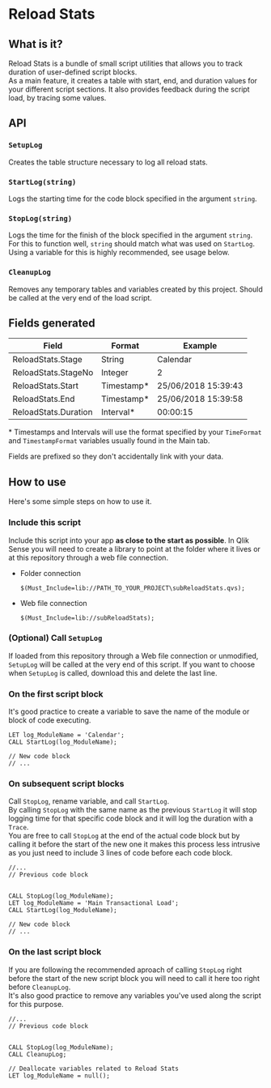 # Reload Stats
## What is it?
Reload Stats is a bundle of small script utilities that allows you to track duration of user-defined script blocks.  
As a main feature, it creates a table with start, end, and duration values for your different script sections. It also provides feedback during the script load, by tracing some values.


## API
### `SetupLog`
Creates the table structure necessary to log all reload stats.

### `StartLog(string)`
Logs the starting time for the code block specified in the argument `string`.

### `StopLog(string)`
Logs the time for the finish of the block specified in the argument `string`. For this to function well, `string` should match what was used on `StartLog`. Using a variable for this is highly recommended, see usage below.

### `CleanupLog`
Removes any temporary tables and variables created by this project. Should be called at the very end of the load script.


## Fields generated
| Field                 | Format      | Example             |
| --------------------- | ----------- | ------------------- |
| ReloadStats.Stage     | String      | Calendar            |
| ReloadStats.StageNo   | Integer     | 2                   |
| ReloadStats.Start     | Timestamp*  | 25/06/2018 15:39:43 |
| ReloadStats.End       | Timestamp*  | 25/06/2018 15:39:58 |
| ReloadStats.Duration  | Interval*   | 00:00:15            |

\* Timestamps and Intervals will use the format specified by your `TimeFormat` and `TimestampFormat` variables usually found in the Main tab.

Fields are prefixed so they don't accidentally link with your data.


## How to use
Here's some simple steps on how to use it.

### Include this script
Include this script into your app **as close to the start as possible**. In Qlik Sense you will need to create a library to point at the folder where it lives or at this repository through a web file connection.  

- Folder connection
  ``` qlik
  $(Must_Include=lib://PATH_TO_YOUR_PROJECT\subReloadStats.qvs);
  ```
- Web file connection
  ``` qlik
  $(Must_Include=lib://subReloadStats);
  ```

### (Optional) Call `SetupLog`
If loaded from this repository through a Web file connection or unmodified, `SetupLog` will be called at the very end of this script.
If you want to choose when `SetupLog` is called, download this and delete the last line.

### On the first script block
It's good practice to create a variable to save the name of the module or block of code executing.

```qlik
LET log_ModuleName = 'Calendar';
CALL StartLog(log_ModuleName);

// New code block
// ...
```

### On subsequent script blocks
Call `StopLog`, rename variable, and call `StartLog`.  
By calling `StopLog` with the same name as the previous `StartLog` it will stop logging time for that specific code block and it will log the duration with a `Trace`.  
You are free to call `StopLog` at the end of the actual code block but by calling it before the start of the new one it makes this process less intrusive as you just need to include 3 lines of code before each code block.

```qlik
//...
// Previous code block


CALL StopLog(log_ModuleName);
LET log_ModuleName = 'Main Transactional Load';
CALL StartLog(log_ModuleName);

// New code block
// ...
```

### On the last script block
If you are following the recommended aproach of calling `StopLog` right before the start of the new script block you will need to call it here too right before `CleanupLog`.  
It's also good practice to remove any variables you've used along the script for this purpose.

```qlik
//...
// Previous code block


CALL StopLog(log_ModuleName);
CALL CleanupLog;

// Deallocate variables related to Reload Stats
LET log_ModuleName = null();

```
